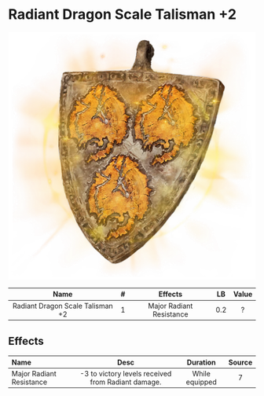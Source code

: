 # Radiant Dragon Scale Talisman +2

![Copyrighted Image](RadiantDragonScaleTalisman+2.png)





|               Name               | # |          Effects          | LB | Value |
| :------------------------------: | :-: | :----------------------: | :-: | :---: |
| Radiant Dragon Scale Talisman +2 | 1 | Major Radiant Resistance | 0.2 |   ?   |

## Effects

| Name                     |                       Desc                       |    Duration    | Source |
| :----------------------- | :------------------------------------------------: | :------------: | :-----------: |
| Major Radiant Resistance | -3 to victory levels received from Radiant damage. | While equipped |       7       |
